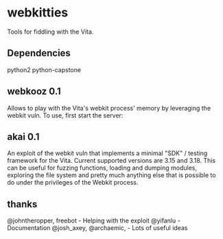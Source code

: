 webkitties
==========
Tools for fiddling with the Vita.

Dependencies
------------
python2
python-capstone

webkooz 0.1
-----------
Allows to play with the Vita's webkit process' memory by leveraging the webkit vuln.
To use, first start the server:

akai 0.1
--------
An exploit of the webkit vuln that implements a minimal "SDK" / testing framework for the Vita. Current supported versions are 3.15 and 3.18.
This can be useful for fuzzing functions, loading and dumping modules, exploring the file system and pretty much anything
else that is possible to do under the privileges of the Webkit process.

thanks
-------
@johntheropper, freebot - Helping with the exploit
@yifanlu - Documentation
@josh_axey, @archaemic, <unnamed>  - Lots of useful ideas
